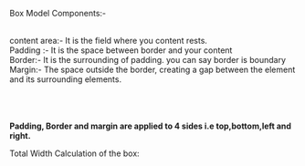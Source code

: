 
Box Model Components:- <br><br>

content area:- It is the field where you content rests.<br>
Padding :-  It is the space between border and your content<br>
Border:-  It is the surrounding of padding. you can say border is boundary <br>
Margin:- The space outside the border, creating a gap between the element and its surrounding elements.<br>
<br><br><br>

<strong>Padding, Border and margin are applied to 4 sides i.e top,bottom,left and right.</strong>

Total Width Calculation of the box:





